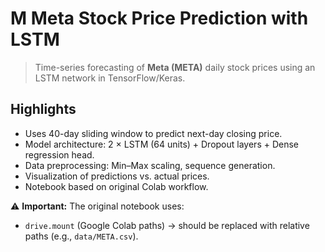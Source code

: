 # M Meta Stock Price Prediction with LSTM

> Time-series forecasting of **Meta (META)** daily stock prices using an LSTM network in TensorFlow/Keras.  


## Highlights
- Uses 40-day sliding window to predict next-day closing price.
- Model architecture: 2 × LSTM (64 units) + Dropout layers + Dense regression head.
- Data preprocessing: Min–Max scaling, sequence generation.
- Visualization of predictions vs. actual prices.
- Notebook based on original Colab workflow.

⚠️ **Important:** The original notebook uses:
- `drive.mount` (Google Colab paths) → should be replaced with relative paths (e.g., `data/META.csv`).